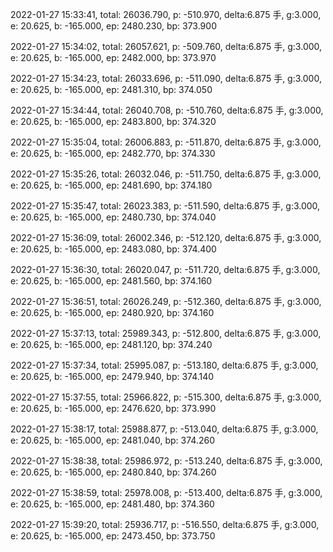2022-01-27 15:33:41, total: 26036.790, p: -510.970, delta:6.875 手, g:3.000, e: 20.625, b: -165.000, ep: 2480.230, bp: 373.900

2022-01-27 15:34:02, total: 26057.621, p: -509.760, delta:6.875 手, g:3.000, e: 20.625, b: -165.000, ep: 2482.000, bp: 373.970

2022-01-27 15:34:23, total: 26033.696, p: -511.090, delta:6.875 手, g:3.000, e: 20.625, b: -165.000, ep: 2481.310, bp: 374.050

2022-01-27 15:34:44, total: 26040.708, p: -510.760, delta:6.875 手, g:3.000, e: 20.625, b: -165.000, ep: 2483.800, bp: 374.320

2022-01-27 15:35:04, total: 26006.883, p: -511.870, delta:6.875 手, g:3.000, e: 20.625, b: -165.000, ep: 2482.770, bp: 374.330

2022-01-27 15:35:26, total: 26032.046, p: -511.750, delta:6.875 手, g:3.000, e: 20.625, b: -165.000, ep: 2481.690, bp: 374.180

2022-01-27 15:35:47, total: 26023.383, p: -511.590, delta:6.875 手, g:3.000, e: 20.625, b: -165.000, ep: 2480.730, bp: 374.040

2022-01-27 15:36:09, total: 26002.346, p: -512.120, delta:6.875 手, g:3.000, e: 20.625, b: -165.000, ep: 2483.080, bp: 374.400

2022-01-27 15:36:30, total: 26020.047, p: -511.720, delta:6.875 手, g:3.000, e: 20.625, b: -165.000, ep: 2481.560, bp: 374.160

2022-01-27 15:36:51, total: 26026.249, p: -512.360, delta:6.875 手, g:3.000, e: 20.625, b: -165.000, ep: 2480.920, bp: 374.160

2022-01-27 15:37:13, total: 25989.343, p: -512.800, delta:6.875 手, g:3.000, e: 20.625, b: -165.000, ep: 2481.120, bp: 374.240

2022-01-27 15:37:34, total: 25995.087, p: -513.180, delta:6.875 手, g:3.000, e: 20.625, b: -165.000, ep: 2479.940, bp: 374.140

2022-01-27 15:37:55, total: 25966.822, p: -515.300, delta:6.875 手, g:3.000, e: 20.625, b: -165.000, ep: 2476.620, bp: 373.990

2022-01-27 15:38:17, total: 25988.877, p: -513.040, delta:6.875 手, g:3.000, e: 20.625, b: -165.000, ep: 2481.040, bp: 374.260

2022-01-27 15:38:38, total: 25986.972, p: -513.240, delta:6.875 手, g:3.000, e: 20.625, b: -165.000, ep: 2480.840, bp: 374.260

2022-01-27 15:38:59, total: 25978.008, p: -513.400, delta:6.875 手, g:3.000, e: 20.625, b: -165.000, ep: 2481.480, bp: 374.360

2022-01-27 15:39:20, total: 25936.717, p: -516.550, delta:6.875 手, g:3.000, e: 20.625, b: -165.000, ep: 2473.450, bp: 373.750